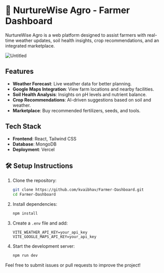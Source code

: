 # 🌱 NurtureWise Agro - Farmer Dashboard

NurtureWise Agro is a web platform designed to assist farmers with real-time weather updates, soil health insights, crop recommendations, and an integrated marketplace.

![Untitled](https://github.com/user-attachments/assets/ea627a27-8a38-4d94-82a5-24dea5f6c20b)


## Features
- **Weather Forecast**: Live weather data for better planning.
- **Google Maps Integration**: View farm locations and nearby facilities.
- **Soil Health Analysis**: Insights on pH levels and nutrient balance.
- **Crop Recommendations**: AI-driven suggestions based on soil and weather.
- **Marketplace**: Buy recommended fertilizers, seeds, and tools.

## Tech Stack
- **Frontend**: React, Tailwind CSS
- **Database**: MongoDB
- **Deployment**: Vercel

## 🛠️ Setup Instructions
1. Clone the repository:
   ```sh
   git clone https://github.com/kvaibhav/Farmer-Dashboard.git
   cd Farmer-Dashboard
   ```  
2. Install dependencies:
   ```sh
   npm install
   ```  
3. Create a `.env` file and add:
   ```env
   VITE_WEATHER_API_KEY=your_api_key
   VITE_GOOGLE_MAPS_API_KEY=your_api_key
   ```  
4. Start the development server:
   ```sh
   npm run dev
   ```  

Feel free to submit issues or pull requests to improve the project!

